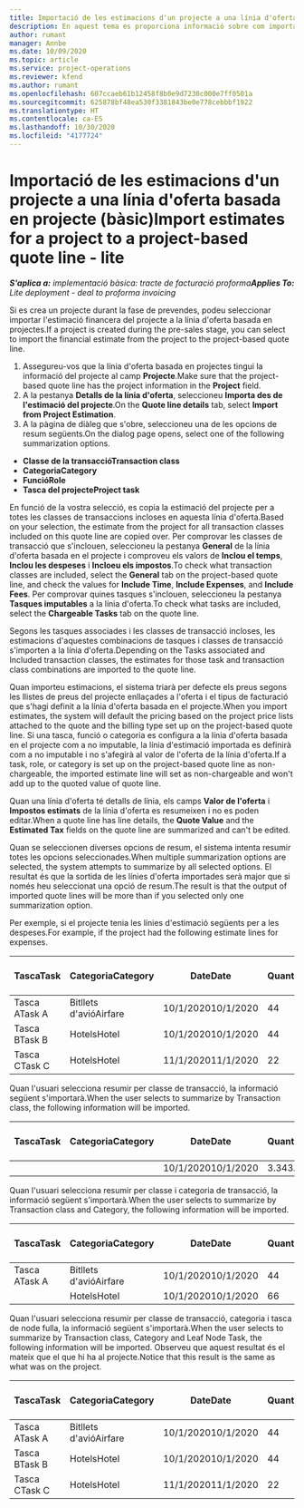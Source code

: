 ```yaml
---
title: Importació de les estimacions d'un projecte a una línia d'oferta basada en projecte (bàsic)
description: En aquest tema es proporciona informació sobre com importar estimacions d'un projecte a una línia d'oferta.
author: rumant
manager: Annbe
ms.date: 10/09/2020
ms.topic: article
ms.service: project-operations
ms.reviewer: kfend
ms.author: rumant
ms.openlocfilehash: 607ccaeb61b12458f8b0e9d7230c000e7ff0501a
ms.sourcegitcommit: 625878bf48ea530f3381843be0e778cebbbf1922
ms.translationtype: HT
ms.contentlocale: ca-ES
ms.lasthandoff: 10/30/2020
ms.locfileid: "4177724"
---
```

# <a name="import-estimates-for-a-project-to-a-project-based-quote-line---lite"></a><span data-ttu-id="74f07-103">Importació de les estimacions d'un projecte a una línia d'oferta basada en projecte (bàsic)</span><span class="sxs-lookup"><span data-stu-id="74f07-103">Import estimates for a project to a project-based quote line - lite</span></span>

<span data-ttu-id="74f07-104">_**S'aplica a:** implementació bàsica: tracte de facturació proforma_</span><span class="sxs-lookup"><span data-stu-id="74f07-104">_**Applies To:** Lite deployment - deal to proforma invoicing_</span></span>

<span data-ttu-id="74f07-105">Si es crea un projecte durant la fase de prevendes, podeu seleccionar importar l'estimació financera del projecte a la línia d'oferta basada en projectes.</span><span class="sxs-lookup"><span data-stu-id="74f07-105">If a project is created during the pre-sales stage, you can select to import the financial estimate from the project to the project-based quote line.</span></span>

1. <span data-ttu-id="74f07-106">Assegureu-vos que la línia d'oferta basada en projectes tingui la informació del projecte al camp **Projecte**.</span><span class="sxs-lookup"><span data-stu-id="74f07-106">Make sure that the project-based quote line has the project information in the **Project** field.</span></span>
2. <span data-ttu-id="74f07-107">A la pestanya **Detalls de la línia d'oferta**, seleccioneu **Importa des de l'estimació del projecte**.</span><span class="sxs-lookup"><span data-stu-id="74f07-107">On the **Quote line details** tab, select **Import from Project Estimation**.</span></span>
3. <span data-ttu-id="74f07-108">A la pàgina de diàleg que s'obre, seleccioneu una de les opcions de resum següents.</span><span class="sxs-lookup"><span data-stu-id="74f07-108">On the dialog page opens, select one of the following summarization options.</span></span>

  - <span data-ttu-id="74f07-109">**Classe de la transacció**</span><span class="sxs-lookup"><span data-stu-id="74f07-109">**Transaction class**</span></span>
  - <span data-ttu-id="74f07-110">**Categoria**</span><span class="sxs-lookup"><span data-stu-id="74f07-110">**Category**</span></span>
  - <span data-ttu-id="74f07-111">**Funció**</span><span class="sxs-lookup"><span data-stu-id="74f07-111">**Role**</span></span> 
  - <span data-ttu-id="74f07-112">**Tasca del projecte**</span><span class="sxs-lookup"><span data-stu-id="74f07-112">**Project task**</span></span>

<span data-ttu-id="74f07-113">En funció de la vostra selecció, es copia la estimació del projecte per a totes les classes de transaccions incloses en aquesta línia d'oferta.</span><span class="sxs-lookup"><span data-stu-id="74f07-113">Based on your selection, the estimate from the project for all transaction classes included on this quote line are copied over.</span></span> <span data-ttu-id="74f07-114">Per comprovar les classes de transacció que s'inclouen, seleccioneu la pestanya **General** de la línia d'oferta basada en el projecte i comproveu els valors de **Inclou el temps**, **Inclou les despeses** i **Incloeu els impostos**.</span><span class="sxs-lookup"><span data-stu-id="74f07-114">To check what transaction classes are included, select the **General** tab on the project-based quote line, and check the values for **Include Time**, **Include Expenses**, and **Include Fees**.</span></span>  <span data-ttu-id="74f07-115">Per comprovar quines tasques s'inclouen, seleccioneu la pestanya **Tasques imputables** a la línia d'oferta.</span><span class="sxs-lookup"><span data-stu-id="74f07-115">To check what tasks are included, select the **Chargeable Tasks** tab on the quote line.</span></span>

<span data-ttu-id="74f07-116">Segons les tasques associades i les classes de transacció incloses, les estimacions d'aquestes combinacions de tasques i classes de transacció s'importen a la línia d'oferta.</span><span class="sxs-lookup"><span data-stu-id="74f07-116">Depending on the Tasks associated and Included transaction classes, the estimates for those task and transaction class combinations are imported to the quote line.</span></span>

<span data-ttu-id="74f07-117">Quan importeu estimacions, el sistema triarà per defecte els preus segons les llistes de preus del projecte enllaçades a l'oferta i el tipus de facturació que s'hagi definit a la línia d'oferta basada en el projecte.</span><span class="sxs-lookup"><span data-stu-id="74f07-117">When you import estimates, the system will default the pricing based on the project price lists attached to the quote and the billing type set up on the project-based quote line.</span></span> <span data-ttu-id="74f07-118">Si una tasca, funció o categoria es configura a la línia d'oferta basada en el projecte com a no imputable, la línia d'estimació importada es definirà com a no imputable i no s'afegirà al valor de l'oferta de la línia d'oferta.</span><span class="sxs-lookup"><span data-stu-id="74f07-118">If a task, role, or category is set up on the project-based quote line as non-chargeable, the imported estimate line will set as non-chargeable and won't add up to the quoted value of quote line.</span></span>

<span data-ttu-id="74f07-119">Quan una línia d'oferta té detalls de línia, els camps **Valor de l'oferta** i **Impostos estimats** de la línia d'oferta es resumeixen i no es poden editar.</span><span class="sxs-lookup"><span data-stu-id="74f07-119">When a quote line has line details, the **Quote Value** and the **Estimated Tax** fields on the quote line are summarized and can't be edited.</span></span>

<span data-ttu-id="74f07-120">Quan se seleccionen diverses opcions de resum, el sistema intenta resumir totes les opcions seleccionades.</span><span class="sxs-lookup"><span data-stu-id="74f07-120">When multiple summarization options are selected, the system attempts to summarize by all selected options.</span></span> <span data-ttu-id="74f07-121">El resultat és que la sortida de les línies d'oferta importades serà major que si només heu seleccionat una opció de resum.</span><span class="sxs-lookup"><span data-stu-id="74f07-121">The result is that the output of imported quote lines will be more than if you selected only one summarization option.</span></span>

<span data-ttu-id="74f07-122">Per exemple, si el projecte tenia les línies d'estimació següents per a les despeses.</span><span class="sxs-lookup"><span data-stu-id="74f07-122">For example, if the project had the following estimate lines for expenses.</span></span>

| <span data-ttu-id="74f07-123">Tasca</span><span class="sxs-lookup"><span data-stu-id="74f07-123">Task</span></span> | <span data-ttu-id="74f07-124">Categoria</span><span class="sxs-lookup"><span data-stu-id="74f07-124">Category</span></span> | <span data-ttu-id="74f07-125">Date</span><span class="sxs-lookup"><span data-stu-id="74f07-125">Date</span></span> | <span data-ttu-id="74f07-126">Quantitat</span><span class="sxs-lookup"><span data-stu-id="74f07-126">Quantity</span></span> | <span data-ttu-id="74f07-127">Preu per unitat</span><span class="sxs-lookup"><span data-stu-id="74f07-127">Unit price</span></span> | <span data-ttu-id="74f07-128">Import</span><span class="sxs-lookup"><span data-stu-id="74f07-128">Amount</span></span> |
| --- | --- | --- | --- | --- | --- |
| <span data-ttu-id="74f07-129">Tasca A</span><span class="sxs-lookup"><span data-stu-id="74f07-129">Task A</span></span> | <span data-ttu-id="74f07-130">Bitllets d'avió</span><span class="sxs-lookup"><span data-stu-id="74f07-130">Airfare</span></span> | <span data-ttu-id="74f07-131">10/1/2020</span><span class="sxs-lookup"><span data-stu-id="74f07-131">10/1/2020</span></span> | <span data-ttu-id="74f07-132">4</span><span class="sxs-lookup"><span data-stu-id="74f07-132">4</span></span> | <span data-ttu-id="74f07-133">400</span><span class="sxs-lookup"><span data-stu-id="74f07-133">400</span></span> | <span data-ttu-id="74f07-134">1600</span><span class="sxs-lookup"><span data-stu-id="74f07-134">1600</span></span> |
| <span data-ttu-id="74f07-135">Tasca B</span><span class="sxs-lookup"><span data-stu-id="74f07-135">Task B</span></span> | <span data-ttu-id="74f07-136">Hotels</span><span class="sxs-lookup"><span data-stu-id="74f07-136">Hotel</span></span> | <span data-ttu-id="74f07-137">10/1/2020</span><span class="sxs-lookup"><span data-stu-id="74f07-137">10/1/2020</span></span> | <span data-ttu-id="74f07-138">4</span><span class="sxs-lookup"><span data-stu-id="74f07-138">4</span></span> | <span data-ttu-id="74f07-139">200</span><span class="sxs-lookup"><span data-stu-id="74f07-139">200</span></span> | <span data-ttu-id="74f07-140">800</span><span class="sxs-lookup"><span data-stu-id="74f07-140">800</span></span> |
| <span data-ttu-id="74f07-141">Tasca C</span><span class="sxs-lookup"><span data-stu-id="74f07-141">Task C</span></span> | <span data-ttu-id="74f07-142">Hotels</span><span class="sxs-lookup"><span data-stu-id="74f07-142">Hotel</span></span> | <span data-ttu-id="74f07-143">11/1/2020</span><span class="sxs-lookup"><span data-stu-id="74f07-143">11/1/2020</span></span> | <span data-ttu-id="74f07-144">2</span><span class="sxs-lookup"><span data-stu-id="74f07-144">2</span></span> | <span data-ttu-id="74f07-145">200</span><span class="sxs-lookup"><span data-stu-id="74f07-145">200</span></span> | <span data-ttu-id="74f07-146">400</span><span class="sxs-lookup"><span data-stu-id="74f07-146">400</span></span> |

<span data-ttu-id="74f07-147">Quan l'usuari selecciona resumir per classe de transacció, la informació següent s'importarà.</span><span class="sxs-lookup"><span data-stu-id="74f07-147">When the user selects to summarize by Transaction class, the following information will be imported.</span></span>

| <span data-ttu-id="74f07-148">Tasca</span><span class="sxs-lookup"><span data-stu-id="74f07-148">Task</span></span> | <span data-ttu-id="74f07-149">Categoria</span><span class="sxs-lookup"><span data-stu-id="74f07-149">Category</span></span> | <span data-ttu-id="74f07-150">Date</span><span class="sxs-lookup"><span data-stu-id="74f07-150">Date</span></span> | <span data-ttu-id="74f07-151">Quantitat</span><span class="sxs-lookup"><span data-stu-id="74f07-151">Quantity</span></span> | <span data-ttu-id="74f07-152">Preu per unitat</span><span class="sxs-lookup"><span data-stu-id="74f07-152">Unit price</span></span> | <span data-ttu-id="74f07-153">Import</span><span class="sxs-lookup"><span data-stu-id="74f07-153">Amount</span></span> |
| --- | --- | --- | --- | --- | --- |
|||<span data-ttu-id="74f07-154">10/1/2020</span><span class="sxs-lookup"><span data-stu-id="74f07-154">10/1/2020</span></span> | <span data-ttu-id="74f07-155">3.34</span><span class="sxs-lookup"><span data-stu-id="74f07-155">3.34</span></span> | <span data-ttu-id="74f07-156">840</span><span class="sxs-lookup"><span data-stu-id="74f07-156">840</span></span> | <span data-ttu-id="74f07-157">2800</span><span class="sxs-lookup"><span data-stu-id="74f07-157">2800</span></span> |

<span data-ttu-id="74f07-158">Quan l'usuari selecciona resumir per classe i categoria de transacció, la informació següent s'importarà.</span><span class="sxs-lookup"><span data-stu-id="74f07-158">When the user selects to summarize by Transaction class and Category, the following information will be imported.</span></span>

| <span data-ttu-id="74f07-159">Tasca</span><span class="sxs-lookup"><span data-stu-id="74f07-159">Task</span></span> | <span data-ttu-id="74f07-160">Categoria</span><span class="sxs-lookup"><span data-stu-id="74f07-160">Category</span></span> | <span data-ttu-id="74f07-161">Date</span><span class="sxs-lookup"><span data-stu-id="74f07-161">Date</span></span> | <span data-ttu-id="74f07-162">Quantitat</span><span class="sxs-lookup"><span data-stu-id="74f07-162">Quantity</span></span> | <span data-ttu-id="74f07-163">Preu per unitat</span><span class="sxs-lookup"><span data-stu-id="74f07-163">Unit price</span></span> | <span data-ttu-id="74f07-164">Import</span><span class="sxs-lookup"><span data-stu-id="74f07-164">Amount</span></span> |
| --- | --- | --- | --- | --- | --- |
| <span data-ttu-id="74f07-165">Tasca A</span><span class="sxs-lookup"><span data-stu-id="74f07-165">Task A</span></span> | <span data-ttu-id="74f07-166">Bitllets d'avió</span><span class="sxs-lookup"><span data-stu-id="74f07-166">Airfare</span></span> | <span data-ttu-id="74f07-167">10/1/2020</span><span class="sxs-lookup"><span data-stu-id="74f07-167">10/1/2020</span></span> | <span data-ttu-id="74f07-168">4</span><span class="sxs-lookup"><span data-stu-id="74f07-168">4</span></span> | <span data-ttu-id="74f07-169">400</span><span class="sxs-lookup"><span data-stu-id="74f07-169">400</span></span> | <span data-ttu-id="74f07-170">1600</span><span class="sxs-lookup"><span data-stu-id="74f07-170">1600</span></span> |
| | <span data-ttu-id="74f07-171">Hotels</span><span class="sxs-lookup"><span data-stu-id="74f07-171">Hotel</span></span> | <span data-ttu-id="74f07-172">10/1/2020</span><span class="sxs-lookup"><span data-stu-id="74f07-172">10/1/2020</span></span> | <span data-ttu-id="74f07-173">6</span><span class="sxs-lookup"><span data-stu-id="74f07-173">6</span></span> | <span data-ttu-id="74f07-174">200</span><span class="sxs-lookup"><span data-stu-id="74f07-174">200</span></span> | <span data-ttu-id="74f07-175">1200</span><span class="sxs-lookup"><span data-stu-id="74f07-175">1200</span></span> |

<span data-ttu-id="74f07-176">Quan l'usuari selecciona resumir per classe de transacció, categoria i tasca de node fulla, la informació següent s'importarà.</span><span class="sxs-lookup"><span data-stu-id="74f07-176">When the user selects to summarize by Transaction class, Category and Leaf Node Task, the following information will be imported.</span></span> <span data-ttu-id="74f07-177">Observeu que aquest resultat és el mateix que el que hi ha al projecte.</span><span class="sxs-lookup"><span data-stu-id="74f07-177">Notice that this result is the same as what was on the project.</span></span>

| <span data-ttu-id="74f07-178">Tasca</span><span class="sxs-lookup"><span data-stu-id="74f07-178">Task</span></span> | <span data-ttu-id="74f07-179">Categoria</span><span class="sxs-lookup"><span data-stu-id="74f07-179">Category</span></span> | <span data-ttu-id="74f07-180">Date</span><span class="sxs-lookup"><span data-stu-id="74f07-180">Date</span></span> | <span data-ttu-id="74f07-181">Quantitat</span><span class="sxs-lookup"><span data-stu-id="74f07-181">Quantity</span></span> | <span data-ttu-id="74f07-182">Preu per unitat</span><span class="sxs-lookup"><span data-stu-id="74f07-182">Unit price</span></span> | <span data-ttu-id="74f07-183">Import</span><span class="sxs-lookup"><span data-stu-id="74f07-183">Amount</span></span> |
| --- | --- | --- | --- | --- | --- |
| <span data-ttu-id="74f07-184">Tasca A</span><span class="sxs-lookup"><span data-stu-id="74f07-184">Task A</span></span> | <span data-ttu-id="74f07-185">Bitllets d'avió</span><span class="sxs-lookup"><span data-stu-id="74f07-185">Airfare</span></span> | <span data-ttu-id="74f07-186">10/1/2020</span><span class="sxs-lookup"><span data-stu-id="74f07-186">10/1/2020</span></span> | <span data-ttu-id="74f07-187">4</span><span class="sxs-lookup"><span data-stu-id="74f07-187">4</span></span> | <span data-ttu-id="74f07-188">400</span><span class="sxs-lookup"><span data-stu-id="74f07-188">400</span></span> | <span data-ttu-id="74f07-189">1600</span><span class="sxs-lookup"><span data-stu-id="74f07-189">1600</span></span> |
| <span data-ttu-id="74f07-190">Tasca B</span><span class="sxs-lookup"><span data-stu-id="74f07-190">Task B</span></span> | <span data-ttu-id="74f07-191">Hotels</span><span class="sxs-lookup"><span data-stu-id="74f07-191">Hotel</span></span> | <span data-ttu-id="74f07-192">10/1/2020</span><span class="sxs-lookup"><span data-stu-id="74f07-192">10/1/2020</span></span> | <span data-ttu-id="74f07-193">4</span><span class="sxs-lookup"><span data-stu-id="74f07-193">4</span></span> | <span data-ttu-id="74f07-194">200</span><span class="sxs-lookup"><span data-stu-id="74f07-194">200</span></span> | <span data-ttu-id="74f07-195">800</span><span class="sxs-lookup"><span data-stu-id="74f07-195">800</span></span> |
| <span data-ttu-id="74f07-196">Tasca C</span><span class="sxs-lookup"><span data-stu-id="74f07-196">Task C</span></span> | <span data-ttu-id="74f07-197">Hotels</span><span class="sxs-lookup"><span data-stu-id="74f07-197">Hotel</span></span> | <span data-ttu-id="74f07-198">11/1/2020</span><span class="sxs-lookup"><span data-stu-id="74f07-198">11/1/2020</span></span> | <span data-ttu-id="74f07-199">2</span><span class="sxs-lookup"><span data-stu-id="74f07-199">2</span></span> | <span data-ttu-id="74f07-200">200</span><span class="sxs-lookup"><span data-stu-id="74f07-200">200</span></span> | <span data-ttu-id="74f07-201">400</span><span class="sxs-lookup"><span data-stu-id="74f07-201">400</span></span> |

